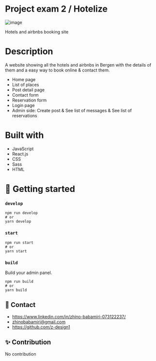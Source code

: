# Project exam 2 / Hotelize
![image](https://user-images.githubusercontent.com/74776389/194109336-595d1104-fecf-46a9-927b-7b381f0aaad2.png)

Hotels and airbnbs booking site


# Description

A website showing all the hotels and airbnbs in Bergen with the details of them and a easy way to book online & contact them.
- Home page
- List of places
- Post detail page
- Contact form
- Reservation form
- Login page
- Admin side: Create post &  See list of messages & See list of reservations



# Built with

- JavaScript
- React.js
- CSS
- Sass 
- HTML 



# 🚀 Getting started


### `develop`

```
npm run develop
# or
yarn develop
```

### `start`

```
npm run start
# or
yarn start
```

### `build`

Build your admin panel.
```
npm run build
# or
yarn build
```



## 📱 Contact
- https://www.linkedin.com/in/zhino-babamiri-073122237/
- zhinobabamiri@gmail.com
- https://github.com/z-design1



## ✨ Contribution

No contribution


